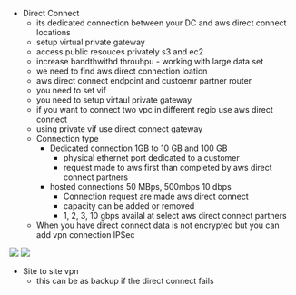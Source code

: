 

- Direct Connect
    - its dedicated connection between your DC and aws direct connect locations
    - setup virtual private gateway
    - access public resouces privately s3 and ec2
    - increase bandthwithd throuhpu - working with large data set
    - we need to find aws direct connection loation
    - aws direct connect endpoint and custoemr partner router
    - you need to set vif
    - you need to setup virtaul private gateway
    - if you want to connect two vpc in different regio use aws direct connect
    - using private vif use direct connect gateway
    - Connection type
        - Dedicated connection 1GB to 10 GB and 100 GB
            - physical ethernet port dedicated to a customer
            - request made to aws first than completed by aws direct connect partners
        - hosted connections 50 MBps, 500mbps 10 dbps
            - Connection request are made aws direct connect
            - capacity can be added or removed
            - 1, 2, 3, 10 gbps availal at select aws direct connect partners
    - When you have direct connect data is not encrypted but you can add vpn connection IPSec

<img src="img/1.1">


<img src="img/1.2">


- Site to site vpn
    - this can be as backup if the direct connect fails
    